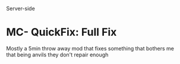 Server-side
# MC- QuickFix: Full Fix
Mostly a 5min throw away mod that fixes something that bothers me  
that being anvils they don't repair enough

